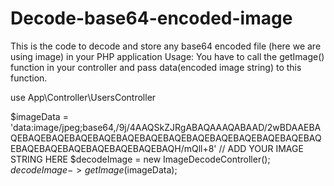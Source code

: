 # Decode-base64-encoded-image
This is the code to decode and store any base64 encoded file (here we are using image) in your PHP application
Usage: You have to call the getImage() function in your controller and pass data(encoded image string) to this function.

use App\Controller\UsersController

$imageData = 'data:image/jpeg;base64,/9j/4AAQSkZJRgABAQAAAQABAAD/2wBDAAEBAQEBAQEBAQEBAQEBAQEBAQEBAQEBAQEBAQEBAQEBAQEBAQEBAQEBAQEBAQEBAQEBAQEBAQEBAQEBAQEBAQH/mQll+8'  // ADD YOUR IMAGE STRING HERE
$decodeImage = new ImageDecodeController();
$decodeImage->getImage($imageData); 
